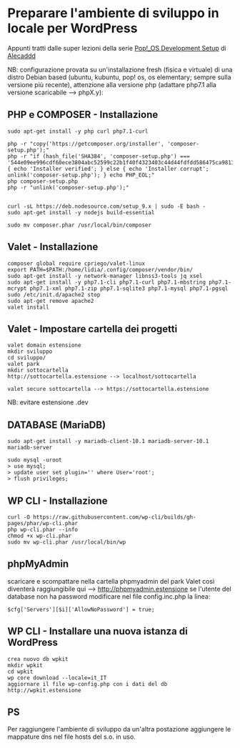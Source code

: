 # Preparare l'ambiente di sviluppo in locale per WordPress

Appunti tratti dalle super lezioni della serie [Pop!_OS Development Setup](https://www.youtube.com/watch?v=zu42YzJ8_OM&list=PLriKzYyLb28l4vbFOrb0wIr11Iguj4Ur1 "Pop!_OS Development Setup") di [Alecaddd](https://github.com/Alecaddd)

NB: configurazione provata su un'installazione fresh (fisica e virtuale) di una distro Debian based (ubuntu, kubuntu, pop! os, os elementary; sempre sulla versione più recente), attenzione alla versione php (adattare php7.1 alla versione scaricabile --> phpX.y):

## PHP e COMPOSER - Installazione
```
sudo apt-get install -y php curl php7.1-curl

php -r "copy('https://getcomposer.org/installer', 'composer-setup.php');"
php -r "if (hash_file('SHA384', 'composer-setup.php') === '544e09ee996cdf60ece3804abc52599c22b1f40f4323403c44d44fdfdd586475ca9813a858088ffbc1f233e9b180f061') { echo 'Installer verified'; } else { echo 'Installer corrupt'; unlink('composer-setup.php'); } echo PHP_EOL;"
php composer-setup.php
php -r "unlink('composer-setup.php');"


curl -sL https://deb.nodesource.com/setup_9.x | sudo -E bash -
sudo apt-get install -y nodejs build-essential

sudo mv composer.phar /usr/local/bin/composer
```
## Valet - Installazione
```
composer global require cpriego/valet-linux
export PATH=$PATH:/home/lidia/.config/composer/vendor/bin/
sudo apt-get install -y network-manager libnss3-tools jq xsel
sudo apt-get install -y php7.1-cli php7.1-curl php7.1-mbstring php7.1-mcrypt php7.1-xml php7.1-zip php7.1-sqlite3 php7.1-mysql php7.1-pgsql
sudo /etc/init.d/apache2 stop
sudo apt-get remove apache2
valet install
```
## Valet - Impostare cartella dei progetti
```
valet domain estensione
mkdir sviluppo
cd sviluppo/
valet park
mkdir sottocartella
http://sottocartella.estensione --> localhost/sottocartella

valet secure sottocartella --> https://sottocartella.estensione
```
NB: evitare estensione .dev

## DATABASE (MariaDB)
```
sudo apt-get install -y mariadb-client-10.1 mariadb-server-10.1 mariadb-server
 
sudo mysql -uroot
> use mysql;
> update user set plugin='' where User='root';
> flush privileges;
```
## WP CLI - Installazione
```
curl -O https://raw.githubusercontent.com/wp-cli/builds/gh-pages/phar/wp-cli.phar
php wp-cli.phar --info
chmod +x wp-cli.phar
sudo mv wp-cli.phar /usr/local/bin/wp

```
## phpMyAdmin
scaricare e scompattare nella cartella phpmyadmin del park Valet così diventerà raggiungibile qui --> http://phpmyadmin.estensione
se l'utente del database non ha password modificare nel file config.inc.php la linea:
```
$cfg['Servers'][$i]['AllowNoPassword'] = true;
```
## WP CLI - Installare una nuova istanza di WordPress
```
crea nuovo db wpkit
mkdir wpkit
cd wpkit
wp core download --locale=it_IT
aggiornare il file wp-config.php con i dati del db
http://wpkit.estensione
```
## PS
Per raggiungere l'ambiente di sviluppo da un'altra postazione aggiungere le mappature dns nel file hosts del s.o. in uso.
